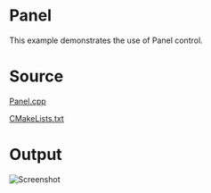 # Panel

This example demonstrates the use of Panel control.

# Source

[Panel.cpp](./Panel.cpp)

[CMakeLists.txt](./CMakeLists.txt)

# Output

![Screenshot](../../docs/Pictures/Panel.png)
